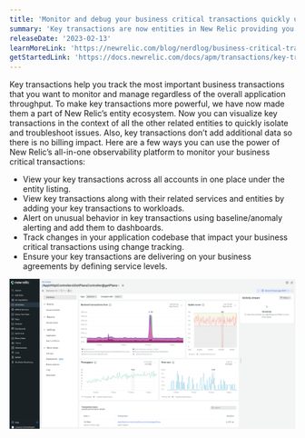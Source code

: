 ```yaml
---
title: 'Monitor and debug your business critical transactions quickly using key transactions'
summary: 'Key transactions are now entities in New Relic providing you context to troubleshoot faster'
releaseDate: '2023-02-13'
learnMoreLink: 'https://newrelic.com/blog/nerdlog/business-critical-transactions'
getStartedLink: 'https://docs.newrelic.com/docs/apm/transactions/key-transactions/introduction-key-transactions/'
---
```


Key transactions help you track the most important business transactions that you want to monitor and manage regardless of the overall application throughput. To make key transactions more powerful, we have now made them a part of New Relic’s entity ecosystem. Now you can visualize key transactions in the context of all the other related entities to quickly isolate and troubleshoot issues. Also, key transactions don’t add additional data so there is no billing impact. Here are a few ways you can use the power of New Relic’s all-in-one observability platform to monitor your business critical transactions:

<ul>
    <li>View your key transactions across all accounts in one place under the entity listing.</li>
    <li>View key transactions along with their related services and entities by adding your key transactions to workloads.</li>
    <li>Alert on unusual behavior in key transactions using baseline/anomaly alerting and add them to dashboards.</li>
    <li>Track changes in your application codebase that impact your business critical transactions using change tracking.</li>
    <li>Ensure your key transactions are delivering on your business agreements by defining service levels.</li>
</ul>

![Key transaction golden signals view with change tracking](./images/key_transactions.png "A screenshot that show key transaction golden signals with change tracking")
